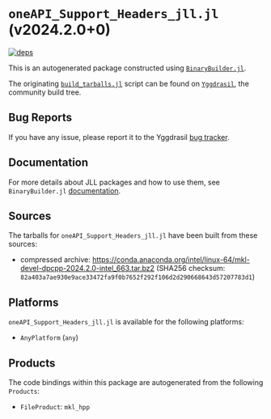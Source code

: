 # `oneAPI_Support_Headers_jll.jl` (v2024.2.0+0)

[![deps](https://juliahub.com/docs/oneAPI_Support_Headers_jll/deps.svg)](https://juliahub.com/ui/Packages/General/oneAPI_Support_Headers_jll/)

This is an autogenerated package constructed using [`BinaryBuilder.jl`](https://github.com/JuliaPackaging/BinaryBuilder.jl).

The originating [`build_tarballs.jl`](https://github.com/JuliaPackaging/Yggdrasil/blob/9fb3e903c719ef4af223f92d3816196d22c47102/O/oneAPI_Support_Headers/build_tarballs.jl) script can be found on [`Yggdrasil`](https://github.com/JuliaPackaging/Yggdrasil/), the community build tree.

## Bug Reports

If you have any issue, please report it to the Yggdrasil [bug tracker](https://github.com/JuliaPackaging/Yggdrasil/issues).

## Documentation

For more details about JLL packages and how to use them, see `BinaryBuilder.jl` [documentation](https://docs.binarybuilder.org/stable/jll/).

## Sources

The tarballs for `oneAPI_Support_Headers_jll.jl` have been built from these sources:

* compressed archive: https://conda.anaconda.org/intel/linux-64/mkl-devel-dpcpp-2024.2.0-intel_663.tar.bz2 (SHA256 checksum: `82a403a7ae930e9ace33472fa9f0b7652f292f106d2d290668643d57207783d1`)

## Platforms

`oneAPI_Support_Headers_jll.jl` is available for the following platforms:

* `AnyPlatform` (`any`)

## Products

The code bindings within this package are autogenerated from the following `Products`:

* `FileProduct`: `mkl_hpp`
